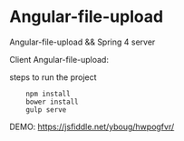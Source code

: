 # Angular-file-upload
Angular-file-upload &amp;&amp; Spring 4 server

Client Angular-file-upload:

steps to run the project

        npm install
        bower install
        gulp serve
        
DEMO:
    https://jsfiddle.net/yboug/hwpogfvr/
